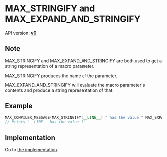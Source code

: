 # MAX_STRINGIFY and MAX_EXPAND_AND_STRINGIFY

API version: [**v0**](../../../Docs/v0.md)

## Note

MAX_STRINGIFY and MAX_EXPAND_AND_STRINGIFY are both used to get a string representation of a macro parameter.

MAX_STRINGIFY produces the name of the parameter.

MAX_EXPAND_AND_STRINGIFY will evaluate the macro parameter's contents and produce a string representation of that.

## Example

```c++
MAX_COMPILER_MESSAGE(MAX_STRINGIFY(__LINE__) " has the value " MAX_EXPAND_AND_STRINGIFY(__LINE__));
// Prints "__LINE__ has the value 1"
```

## Implementation

Go to [the implementation](Macros.hpp#L11).